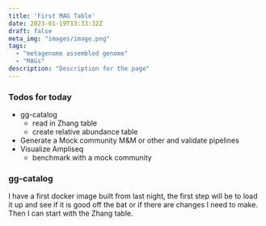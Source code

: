 ```yaml
---
title: 'First MAG Table'
date: 2023-01-19T13:33:32Z
draft: false
meta_img: "images/image.png"
tags:
  - "metagenome assembled genome"
  - "MAGs"
description: "Description for the page"
---
```


### Todos for today

- gg-catalog
  - read in Zhang table
  - create relative abundance table
- Generate a Mock community M&M or other and validate pipelines
- Visualize Ampliseq
  - benchmark with a mock community
  
### gg-catalog

I have a first docker image built from last night, the first step will be to load it up and see if it is good off the bat or if there are changes I need to make. Then I can start with the Zhang table. 

